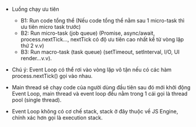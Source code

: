 - Luồng chạy ưu tiên

  - B1: Run code tổng thể (Nếu code tổng thể nằm sau 1 micro-task thì ưu tiên micro task trước)
  - B2: Run micro-task (job queue) (Promise, async/await, process.nextTick..., nextTick có độ ưu tiên cao nhất kể từ vòng lặp thứ 2 v.v)
  - B3: Run macro-task (task queue) (setTimeout, setInterval, I/O, UI render...v.v).

- Chú ý: Event Loop có thể rơi vào vòng lặp vô tận nếu có các hàm process.nextTick() gọi vào nhau.

- Main thread sẽ chạy code của người dùng đầu tiên sau đó mới khởi động Event Loop, main thread và event loop đều nằm trong 1 cái gọi là thread pool (single thread).

- Event Loop không có cơ chế stack, stack ở đây thuộc về JS Engine, chính xác hơn gọi là execution stack.
